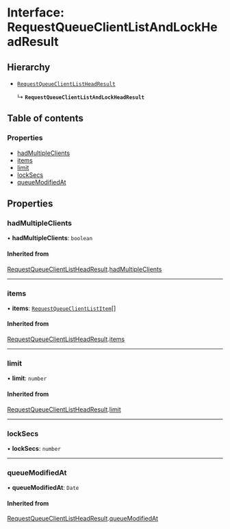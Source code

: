 # Interface: RequestQueueClientListAndLockHeadResult

## Hierarchy

- [`RequestQueueClientListHeadResult`](RequestQueueClientListHeadResult.md)

  ↳ **`RequestQueueClientListAndLockHeadResult`**

## Table of contents

### Properties

- [hadMultipleClients](RequestQueueClientListAndLockHeadResult.md#hadmultipleclients)
- [items](RequestQueueClientListAndLockHeadResult.md#items)
- [limit](RequestQueueClientListAndLockHeadResult.md#limit)
- [lockSecs](RequestQueueClientListAndLockHeadResult.md#locksecs)
- [queueModifiedAt](RequestQueueClientListAndLockHeadResult.md#queuemodifiedat)

## Properties

### <a id="hadmultipleclients" name="hadmultipleclients"></a> hadMultipleClients

• **hadMultipleClients**: `boolean`

#### Inherited from

[RequestQueueClientListHeadResult](RequestQueueClientListHeadResult.md).[hadMultipleClients](RequestQueueClientListHeadResult.md#hadmultipleclients)

___

### <a id="items" name="items"></a> items

• **items**: [`RequestQueueClientListItem`](RequestQueueClientListItem.md)[]

#### Inherited from

[RequestQueueClientListHeadResult](RequestQueueClientListHeadResult.md).[items](RequestQueueClientListHeadResult.md#items)

___

### <a id="limit" name="limit"></a> limit

• **limit**: `number`

#### Inherited from

[RequestQueueClientListHeadResult](RequestQueueClientListHeadResult.md).[limit](RequestQueueClientListHeadResult.md#limit)

___

### <a id="locksecs" name="locksecs"></a> lockSecs

• **lockSecs**: `number`

___

### <a id="queuemodifiedat" name="queuemodifiedat"></a> queueModifiedAt

• **queueModifiedAt**: `Date`

#### Inherited from

[RequestQueueClientListHeadResult](RequestQueueClientListHeadResult.md).[queueModifiedAt](RequestQueueClientListHeadResult.md#queuemodifiedat)
